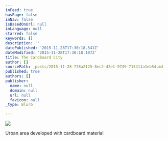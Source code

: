 ```yaml
---
inFeed: true
hasPage: false
inNav: false
isBasedOnUrl: null
inLanguage: null
starred: false
keywords: []
description: ''
datePublished: '2015-11-28T17:30:18.541Z'
dateModified: '2015-11-28T17:30:10.107Z'
title: The Cardboard City
author: []
sourcePath: _posts/2015-11-28-778a2125-8ec2-42e1-9749-715411a1eb54.md
published: true
authors: []
publisher:
  name: null
  domain: null
  url: null
  favicon: null
_type: Blurb

---
```

![](https://the-grid-user-content.s3-us-west-2.amazonaws.com/bd8bd484-870c-41fe-bb8c-4015a365ab4a.jpg)

Urban area developed with cardboard material